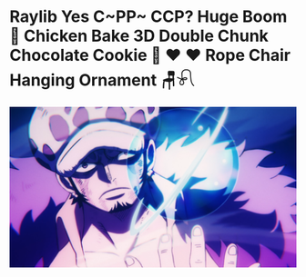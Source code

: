 # Raylib Yes C~PP~ CCP? Huge Boom 🥼 Chicken Bake 3D Double Chunk Chocolate Cookie 💉 ❤ ❤️ Rope Chair Hanging Ornament 🪑𓍯
![Trafalgar Law](./law.png)
